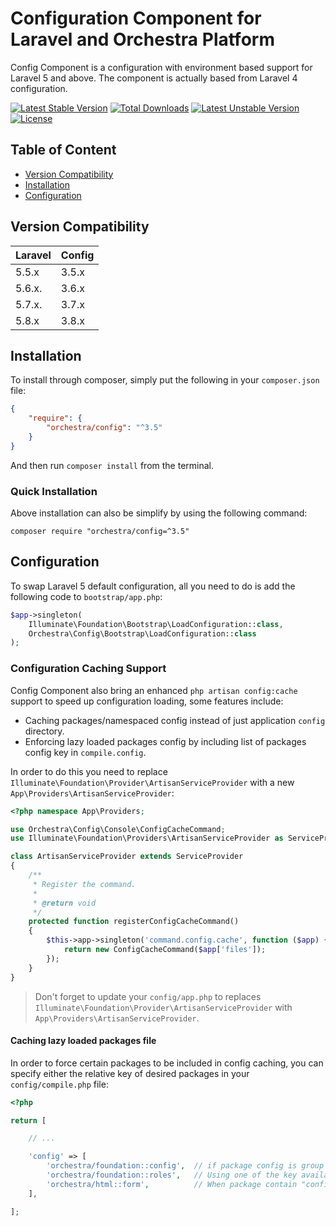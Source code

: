 Configuration Component for Laravel and Orchestra Platform
==============

Config Component is a configuration with environment based support for Laravel 5 and above. The component is actually based from Laravel 4 configuration.

[![Latest Stable Version](https://poser.pugx.org/orchestra/config/version)](https://packagist.org/packages/orchestra/config)
[![Total Downloads](https://poser.pugx.org/orchestra/config/downloads)](https://packagist.org/packages/orchestra/config)
[![Latest Unstable Version](https://poser.pugx.org/orchestra/config/v/unstable)](//packagist.org/packages/orchestra/config)
[![License](https://poser.pugx.org/orchestra/config/license)](https://packagist.org/packages/orchestra/config)

## Table of Content

* [Version Compatibility](#version-compatibility)
* [Installation](#installation)
* [Configuration](#configuration)

## Version Compatibility

Laravel    | Config
:----------|:----------
 5.5.x     | 3.5.x
 5.6.x.    | 3.6.x
 5.7.x.    | 3.7.x
 5.8.x     | 3.8.x
 
## Installation

To install through composer, simply put the following in your `composer.json` file:

```json
{
    "require": {
        "orchestra/config": "^3.5"
    }
}
```

And then run `composer install` from the terminal.

### Quick Installation

Above installation can also be simplify by using the following command:

    composer require "orchestra/config=^3.5"

## Configuration

To swap Laravel 5 default configuration, all you need to do is add the following code to `bootstrap/app.php`:

```php
$app->singleton(
    Illuminate\Foundation\Bootstrap\LoadConfiguration::class,
    Orchestra\Config\Bootstrap\LoadConfiguration::class
);
```

### Configuration Caching Support

Config Component also bring an enhanced `php artisan config:cache` support to speed up configuration loading, some features include:

* Caching packages/namespaced config instead of just application `config` directory.
* Enforcing lazy loaded packages config by including list of packages config key in `compile.config`.

In order to do this you need to replace `Illuminate\Foundation\Provider\ArtisanServiceProvider` with a new `App\Providers\ArtisanServiceProvider`:

```php
<?php namespace App\Providers;

use Orchestra\Config\Console\ConfigCacheCommand;
use Illuminate\Foundation\Providers\ArtisanServiceProvider as ServiceProvider;

class ArtisanServiceProvider extends ServiceProvider
{
    /**
     * Register the command.
     *
     * @return void
     */
    protected function registerConfigCacheCommand()
    {
        $this->app->singleton('command.config.cache', function ($app) {
            return new ConfigCacheCommand($app['files']);
        });
    }
}
```

> Don't forget to update your `config/app.php` to replaces `Illuminate\Foundation\Provider\ArtisanServiceProvider` with `App\Providers\ArtisanServiceProvider`.

#### Caching lazy loaded packages file

In order to force certain packages to be included in config caching, you can specify either the relative key of desired packages in your `config/compile.php` file:

```php
<?php

return [

    // ...

    'config' => [
        'orchestra/foundation::config',  // if package config is group under "config/config.php"
        'orchestra/foundation::roles',   // Using one of the key available in "config/config.php"
        'orchestra/html::form',          // When package contain "config/form.php"
    ],

];
